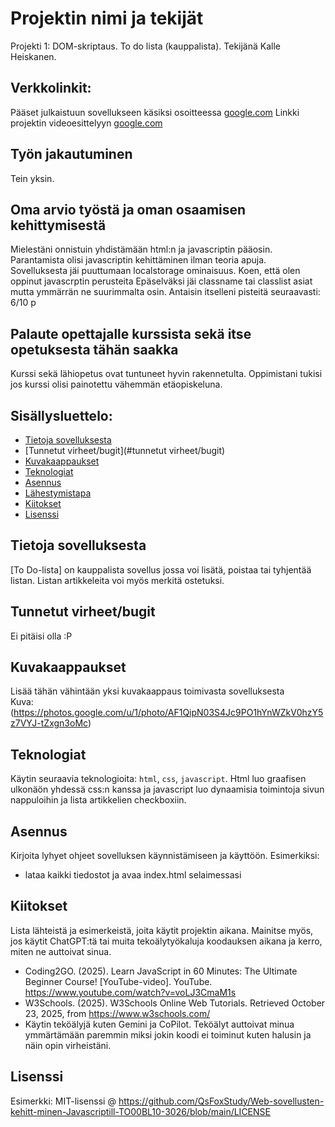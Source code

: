 # Projektin nimi ja tekijät
Projekti 1: DOM-skriptaus. To do lista (kauppalista). Tekijänä Kalle Heiskanen.
## Verkkolinkit:
Pääset julkaistuun sovellukseen käsiksi osoitteessa [google.com](https://google.com)
Linkki projektin videoesittelyyn [google.com](https://google.com)

## Työn jakautuminen 
Tein yksin.

## Oma arvio työstä ja oman osaamisen kehittymisestä
Mielestäni onnistuin yhdistämään html:n ja javascriptin pääosin.
Parantamista olisi javascriptin kehittäminen ilman teoria apuja.
Sovelluksesta jäi puuttumaan localstorage ominaisuus.
Koen, että olen oppinut javascrptin perusteita
Epäselväksi jäi classname tai classlist asiat mutta ymmärrän ne suurimmalta osin.
Antaisin itselleni pisteitä seuraavasti: 6/10 p

## Palaute opettajalle kurssista sekä itse opetuksesta tähän saakka
Kurssi sekä lähiopetus ovat tuntuneet hyvin rakennetulta. 
Oppimistani tukisi jos kurssi olisi painotettu vähemmän etäopiskeluna.


## Sisällysluettelo:

- [Tietoja sovelluksesta](#tietoja-sovelluksesta)
- [Tunnetut virheet/bugit](#tunnetut virheet/bugit)
- [Kuvakaappaukset](#kuvakaappaukset)
- [Teknologiat](#teknologiat)
- [Asennus](#asennus)
- [Lähestymistapa](#lähestymistapa)
- [Kiitokset](#kiitokset)
- [Lisenssi](#lisenssi)

## Tietoja sovelluksesta
[To Do-lista] on kauppalista sovellus jossa voi lisätä, poistaa tai tyhjentää listan. Listan artikkeleita voi myös merkitä ostetuksi.

## Tunnetut virheet/bugit
Ei pitäisi olla :P

## Kuvakaappaukset
Lisää tähän vähintään yksi kuvakaappaus toimivasta sovelluksesta  
Kuva: (https://photos.google.com/u/1/photo/AF1QipN03S4Jc9PO1hYnWZkV0hzY5z7VYJ-tZxgn3oMc)


## Teknologiat

Käytin seuraavia teknologioita: `html`, `css`, `javascript`. Html luo graafisen ulkonäön yhdessä css:n kanssa ja javascript luo dynaamisia toimintoja sivun nappuloihin ja lista artikkelien checkboxiin.

## Asennus
Kirjoita lyhyet ohjeet sovelluksen käynnistämiseen ja käyttöön. Esimerkiksi:  
- lataa kaikki tiedostot ja avaa index.html selaimessasi  


## Kiitokset
Lista lähteistä ja esimerkeistä, joita käytit projektin aikana. Mainitse myös, jos käytit ChatGPT:tä tai muita tekoälytyökaluja koodauksen aikana ja kerro, miten ne auttoivat sinua.  
-  Coding2GO. (2025). Learn JavaScript in 60 Minutes: The Ultimate Beginner Course! [YouTube-video]. YouTube. https://www.youtube.com/watch?v=voLJ3CmaM1s 
-  W3Schools. (2025). W3Schools Online Web Tutorials. Retrieved October 23, 2025, from https://www.w3schools.com/
-  Käytin teköälyjä kuten Gemini ja CoPilot. Teköälyt auttoivat minua ymmärtämään paremmin miksi jokin koodi ei toiminut kuten halusin ja näin opin virheistäni.

## Lisenssi

Esimerkki: MIT-lisenssi @ https://github.com/QsFoxStudy/Web-sovellusten-kehitt-minen-Javascriptill-TO00BL10-3026/blob/main/LICENSE
